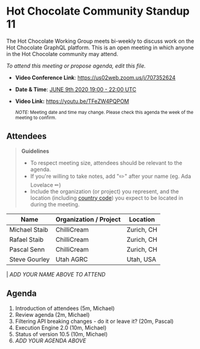 # Hot Chocolate Community Standup 11

The Hot Chocolate Working Group meets bi-weekly to discuss work on the Hot Chocolate GraphQL platform. This is an open meeting in which anyone in the Hot Chocolate community may attend.

_To attend this meeting or propose agenda, edit this file._

- **Video Conference Link**: 
 https://us02web.zoom.us/j/707352624
- **Date & Time**: [JUNE 9th 2020 19:00 - 22:00 UTC](https://www.timeanddate.com/worldclock/meetingdetails.html?year=2020&month=6&day=9&hour=19&min=0&sec=0&p1=268&p2=22&p3=224&p4=240)
- **Video Link:** https://youtu.be/TFeZW4PQPOM

  <small>_NOTE:_ Meeting date and time may change. Please check this agenda the week of the meeting to confirm.</small>

## Attendees

> **Guidelines**
>
> - To respect meeting size, attendees should be relevant to the agenda.
> - If you're willing to take notes, add "✏️" after your name (eg. Ada Lovelace ✏)
> - Include the organization (or project) you represent, and the location (including [country code](https://en.wikipedia.org/wiki/List_of_ISO_3166_country_codes#Current_ISO_3166_country_codes)) you expect to be located in during the meeting.

| Name          | Organization / Project | Location   |
| ------------- | ---------------------- | ---------- |
| Michael Staib | ChilliCream            | Zurich, CH |
| Rafael Staib  | ChilliCream            | Zurich, CH |
| Pascal Senn   | ChilliCream            | Zurich, CH |
| Steve Gourley | Utah AGRC              | Utah, USA  |

| _ADD YOUR NAME ABOVE TO ATTEND_

## Agenda

1. Introduction of attendees (5m, Michael)
1. Review agenda (2m, Michael)
1. Filtering API breaking changes - do it or leave it? (20m, Pascal)
1. Execution Engine 2.0 (10m, Michael)
1. Status of version 10.5 (10m, Michael)
1. _ADD YOUR AGENDA ABOVE_
